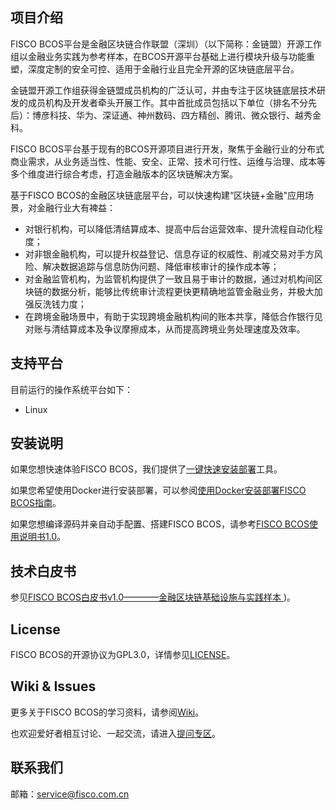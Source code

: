 
## 项目介绍
FISCO BCOS平台是金融区块链合作联盟（深圳）（以下简称：金链盟）开源工作组以金融业务实践为参考样本，在BCOS开源平台基础上进行模块升级与功能重塑，深度定制的安全可控、适用于金融行业且完全开源的区块链底层平台。  

金链盟开源工作组获得金链盟成员机构的广泛认可，并由专注于区块链底层技术研发的成员机构及开发者牵头开展工作。其中首批成员包括以下单位（排名不分先后）：博彦科技、华为、深证通、神州数码、四方精创、腾讯、微众银行、越秀金科。   

FISCO BCOS平台基于现有的BCOS开源项目进行开发，聚焦于金融行业的分布式商业需求，从业务适当性、性能、安全、正常、技术可行性、运维与治理、成本等多个维度进行综合考虑，打造金融版本的区块链解决方案。

基于FISCO BCOS的金融区块链底层平台，可以快速构建“区块链+金融"应用场景，对金融行业大有裨益：  
- 对银行机构，可以降低清结算成本、提高中后台运营效率、提升流程自动化程度；  
- 对非银金融机构，可以提升权益登记、信息存证的权威性、削减交易对手方风险、解决数据追踪与信息防伪问题、降低审核审计的操作成本等；
- 对金融监管机构，为监管机构提供了一致且易于审计的数据，通过对机构间区块链的数据分析，能够比传统审计流程更快更精确地监管金融业务，并极大加强反洗钱力度；
- 在跨境金融场景中，有助于实现跨境金融机构间的账本共享，降低合作银行见对账与清结算成本及争议摩擦成本，从而提高跨境业务处理速度及效率。




## 支持平台

目前运行的操作系统平台如下：

- Linux

## 安装说明

如果您想快速体验FISCO BCOS，我们提供了[一键快速安装部署](待补充链接)工具。

如果您希望使用Docker进行安装部署，可以参阅[使用Docker安装部署FISCO BCOS指南](待补充链接)。

如果您想编译源码并亲自动手配置、搭建FISCO BCOS，请参考[FISCO BCOS使用说明书1.0](待补充链接)。


## 技术白皮书

参见[FISCO BCOS白皮书v1.0————金融区块链基础设施与实践样本
](待补充链接))。

## License

FISCO BCOS的开源协议为GPL3.0，详情参见[LICENSE](待补充链接)。

## Wiki & Issues
更多关于FISCO BCOS的学习资料，请参阅[Wiki](待补充链接)。

也欢迎爱好者相互讨论、一起交流，请进入[提问专区](待补充链接)。

## 联系我们
邮箱：service@fisco.com.cn









